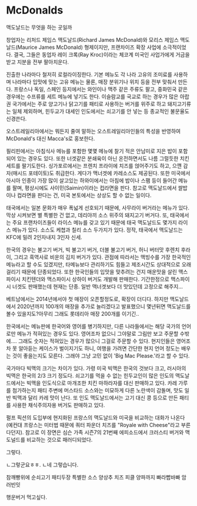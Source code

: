 # McDonalds

맥도날드는 무엇을 하는 곳일까


창업자는 리처드 제임스 맥도날드(Richard James McDonald)와 모리스 제임스 맥도날드(Maurice James McDonald) 형제이지만, 프랜차이즈 확장 사업에 소극적이었다. 결국, 그들은 동업자 레이 크록(Ray Kroc)이라는 체코계 미국인 사업가에게 거금을 받고 지분을 전부 팔아치운다.

진출한 나라마다 철저히 로컬라이징한다. 기본 메뉴도 각 나라 고유의 조미료를 사용하며 나라마다 입맛에 맞는 고유 메뉴는 물론, 매장 분위기나 위치 등을 전부 맞춰서 만든다. 프랑스나 독일, 스페인 등지에서는 와인이나 맥주 같은 주류도 팔고, 중화민국 같은 경우에는 수프류를 세트 메뉴에 넣기도 한다. 이슬람교를 국교로 하는 경우가 많은 아랍권 국가에서는 주로 양고기나 닭고기를 패티로 사용하는 버거를 위주로 하고 돼지고기류는 일체 제외하며, 힌두교가 대세인 인도에서는 쇠고기를 안 넣는 등 종교적인 불문율도 신경쓴다.

오스트레일리아에서는 뭐든지 줄여 말하는 오스트레일리아인들의 특성을 반영하여 McDonald's 대신 Macca's로 홍보한다. 

필리핀에서는 아침식사 메뉴를 포함한 몇몇 메뉴에 찰기 적은 안남미로 지은 밥이 포함되어 있는 경우도 있다. 또한 너겟같은 분쇄육이 아닌 온전하면서도 나름 그럴듯한 치킨 세트를 팔기도한다. 싱가포르에서는 프렌치 프라이에 치즈를 얹어주기도 하고, 으깬 감자(매시드 포테이토)도 취급한다. 게다가 맥너겟에 카레소스도 제공된다. 또한 미국에서 아시아 인종이 가장 많이 살고있는 하와이에서는 아침에 밥이나 스팸 등이 들어간 메뉴를 팔며, 평상시에도 사이민(Saimin)이라는 컵라면을 판다. 참고로 맥도날드에서 쌀밥이나 컵라면을 판다는 건, 미국 본토에서는 상상도 할 수 없는 일이다.

태국에서는 일본 문화가 매우 폭넓게 선호되기 때문에, 사무라이 버거라는 메뉴가 있다. 막상 시켜보면 별 특별한 건 없고, 데리야끼 소스 위주의 돼지고기 버거다. 또, 태국에서는 주요 프랜차이즈들이 라이스 메뉴를 갖고 있기 때문에 태국 맥도날드도 몇가지 라이스 메뉴가 있다. 소스도 케쳡과 칠리 소스 두가지가 있다. 정작, 태국에서 맥도날드는 KFC에 밀려 2인자내지 3인자 신세.

한국의 경우는 불고기 버거, 빅 불고기 버거, 더블 불고기 버거, 허니 버터맛 후렌치 후라이, 그리고 흑역사로 비운의 김치 버거가 있다. 관점에 따라서는 맥빙수를 가장 한국적인 메뉴라고 할 수도 있겠지만, 타메뉴보다 관리하기도 힘들고 제조시간도 상대적으로 오래 걸리기 때문에 단종되었다. 또한 한국인들의 입맛을 맞추려는 건지 매운맛을 살린 맥스파이시 치킨텐더와 맥스파이시 상하이 버거도 개발해 판매한다. 기간한정으로 맥스파이시 너겟도 판매했는데 현재는 단종. 일반 맥너겟보다 더 맛있던데 고정으로 해주지...

베트남에서는 2014년에서야 첫 매장이 오픈할정도로, 확장이 더디다. 하지만 맥도날드에서 2020년까지 100개의 매장을 추가로 늘리겠다고 발표했으니 몇년뒤면 맥도날드를 볼수 있을지도?아무리 그래도 롯데리아 매장 200개를 이기긴..

한국에서는 메뉴판에 한국어와 영어를 병기하지만, 다른 나라들에서는 해당 국가의 언어로만 메뉴가 적혀있는 경우도 있다. 영어조차 없으니 그야말로 그림만 보고 주문할 수밖에…. 그래도 숫자는 적혀있는 경우가 많으니 그걸로 주문할 수 있다. 현지인들은 영어조차 못 알아듣는 케이스가 벌이지기도 하니, 여행을 가려면 간단한 현지 언어 정도는 배우는 것이 좋을는지도 모른다. 그래야 그냥 고민 없이 'Big Mac Please.'라고 할 수 있다.

국가마다 빅맥의 크기는 차이가 있다. 가령 미국 빅맥은 한국의 것보다 크고, 러시아의 빅맥은 한국의 2/3 크기 정도다. 쇠고기를 먹을 수 없는 힌두교인이 많은 인도의 맥도날드에서는 빅맥을 인도식으로 마개조한 치킨 마하라자를 대신 판매하고 있다. 카레 가루를 첨가하는지 패티 주변에 머스타드 소스와는 미묘하게 다른 노란색이 감돌며, 맛도 일반 빅맥과 달리 카레 맛이 난다. 또 인도 맥도날드에서는 고기 대신 콩 등으로 만든 패티를 사용한 채식주의자용 버거도 판매하고 있다.

펄프 픽션의 도입부에 현지화된 프랑스의 맥도날드와 미국을 비교하는 대화가 나온다(예컨대 프랑스는 미터법 때문에 쿼터 파운더 치즈를 "Royale with Cheese"라고 부른다던지). 참고로 이 장면은 심슨 가족 시즌7의 21번째 에피소드에서 크러스티 버거와 맥도널드를 비교하는 것으로 패러디되었다.

그렇다.

ㄴ그렇군요ㅎㅎ.
ㄴ네 그렇습니다.

참깨빵위에 순쇠고기 패티두장 특별한 소스 양상추 치즈 피클 양파까지 빠라빱바빠 암 러빈잇

행운버거 먹고싶다.

